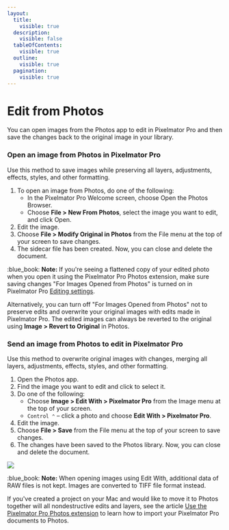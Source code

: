 ```yaml
---
layout:
  title:
    visible: true
  description:
    visible: false
  tableOfContents:
    visible: true
  outline:
    visible: true
  pagination:
    visible: true
---
```


# Edit from Photos

You can open images from the Photos app to edit in Pixelmator Pro and then save the changes back to the original image in your library.

### Open an image from Photos in Pixelmator Pro

Use this method to save images while preserving all layers, adjustments, effects, styles, and other formatting.

1. To open an image from Photos, do one of the following:
   * In the Pixelmator Pro Welcome screen, choose Open the Photos Browser.
   * Choose **File > New From Photos**, select the image you want to edit, and click Open.
2. Edit the image.
3. Choose **File > Modify Original in Photos** from the File menu at the top of your screen to save changes.
4. The sidecar file has been created. Now, you can close and delete the document.

:blue\_book: **Note:** If you're seeing a flattened copy of your edited photo when you open it using the Pixelmator Pro Photos extension, make sure saving changes "For Images Opened from Photos" is turned on in Pixelmator Pro [Editing settings](../pixelmator-pro-basics/pixelmator-pro-settings/editing-settings.md).

Alternatively, you can turn off "For Images Opened from Photos" not to preserve edits and overwrite your original images with edits made in Pixelmator Pro. The edited images can always be reverted to the original using **Image > Revert to Original** in Photos.

### Send an image from Photos to edit in Pixelmator Pro

Use this method to overwrite original images with changes, merging all layers, adjustments, effects, styles, and other formatting.

1. Open the Photos app.
2. Find the image you want to edit and click to select it.
3. Do one of the following:
   * Choose **Image > Edit With > Pixelmator Pro** from the Image menu at the top of your screen.
   * `Control ⌃` – click a photo and choose **Edit With > Pixelmator Pro**.
4. Edit the image.
5. Choose **File > Save** from the File menu at the top of your screen to save changes.
6. The changes have been saved to the Photos library. Now, you can close and delete the document.

![](https://help.pixelmator.com/pixelmator-pro/3.5/assets/English/1655115861000.jpeg)

:blue\_book: **Note:** When opening images using Edit With, additional data of RAW files is not kept. Images are converted to TIFF file format instead.

If you've created a project on your Mac and would like to move it to Photos together will all nondestructive edits and layers, see the article [Use the Pixelmator Pro Photos extension](../pixelmator-pro-basics/use-the-pixelmator-pro-photos-extension.md) to learn how to import your Pixelmator Pro documents to Photos.

